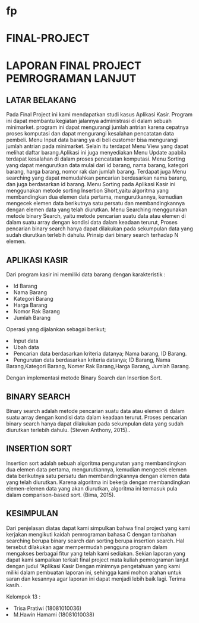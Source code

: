 # fp
# FINAL-PROJECT

<h1>LAPORAN FINAL PROJECT PEMROGRAMAN LANJUT</h1>
<h2>LATAR BELAKANG</h2>
 <p>   Pada Final Project ini kami mendapatkan studi kasus Aplikasi Kasir. Program ini dapat membantu kegiatan
jalannya administrasi di dalam sebuah minimarket. program ini dapat mengurangi jumlah antrian karena cepatnya proses komputasi 
dan dapat mengurangi kesalahan pencatatan data pembeli. 
    Menu Input data barang ya di beli customer bisa mengurangi jumlah antrian pada minimarket. Selain itu terdapat Menu View 
yang dapat melihat daftar barang.Aplikasi ini juga menyediakan Menu Update apabila terdapat kesalahan di dalam proses pencatatan komputasi.
Menu Sorting yang dapat mengurutkan data mulai dari id barang, nama barang, kategori barang, harga barang, nomor rak 
dan jumlah barang. Terdapat juga Menu searching yang dapat memudahkan pencarian berdasarkan nama barang, dan juga berdasarkan id barang.
    Menu Sorting pada Aplikasi Kasir ini menggunakan metode sorting Insertion Short,yaitu algoritma yang 
membandingkan dua elemen data pertama, mengurutkannya, kemudian mengecek elemen data berikutnya satu persatu dan membandingkannya 
dengan elemen data yang telah diurutkan. Menu Searching menggunakan metode binary Search, yaitu metode pencarian suatu data atau elemen di dalam 
suatu array dengan kondisi data dalam keadaan terurut,  Proses pencarian binary search hanya dapat dilakukan pada sekumpulan data yang sudah diurutkan
terlebih dahulu. Prinsip dari binary search terhadap N elemen.</p>

<h2>APLIKASI KASIR</h2>

<p>Dari program kasir ini memiliki data barang dengan karakteristik :
<li>Id Barang</li>
<li>Nama Barang</li>
<li>Kategori Barang</li>
<li>Harga Barang</li>
<li>Nomor Rak Barang</li>
<li>Jumlah Barang</li>
<p>Operasi yang dijalankan sebagai berikut;
<li>Input data</li>
<li>Ubah data</li>
<li>Pencarian data berdasarkan kriteria datanya; Nama barang, ID Barang.</li>
<li>Pengurutan data berdasarkan kriteria datanya; ID Barang, Nama Barang,Kategori Barang, Nomer Rak Barang,Harga Barang, Jumlah Barang.</li>

Dengan implementasi metode Binary Search dan Insertion Sort.


<h2>BINARY SEARCH</h2>

 <p>   Binary search adalah metode pencarian suatu data atau elemen di dalam suatu array dengan kondisi data dalam keadaan terurut.
Proses pencarian binary search hanya dapat dilakukan pada sekumpulan data yang sudah diurutkan terlebih dahulu. (Steven Anthony, 2015)..</P>


<h2>INSERTION SORT</h2>

 <p>   Insertion sort adalah sebuah algoritma pengurutan yang membandingkan dua elemen data pertama, mengurutkannya, 
kemudian mengecek elemen data berikutnya satu persatu dan membandingkannya dengan elemen data yang telah diurutkan. Karena 
algoritma ini bekerja dengan membandingkan elemen-elemen data yang akan diurutkan, algoritma ini termasuk pula dalam comparison-based 
sort. (Bima, 2015).</p>

<h2>KESIMPULAN</h2>
<p>   Dari penjelasan diatas dapat kami simpulkan bahwa final project yang kami kerjakan mengikuti kaidah pemrograman bahasa C 
dengan tambahan searching berupa binary search dan sorting berupa insertion search. Hal tersebut dilakukan agar 
mempermudah pengguna program dalam mengakses berbagai fitur yang telah kami sediakan. Sekian laporan yang dapat kami sampaikan 
terkait final project mata kuliah pemrograman lanjut dengan judul “Aplikasi Kasir Dengan minimnya pengetahuan 
yang kami miliki dalam pembuatan laporan ini, sehingga kami mohon arahan untuk saran dan kesannya agar laporan ini dapat menjadi 
lebih baik lagi. Terima kasih..</p>



<p>Kelompok 13 :</p>
<li> Trisa Pratiwi (18081010036)</li>
<li> M.Hawin Hamami (18081010038)</li>

